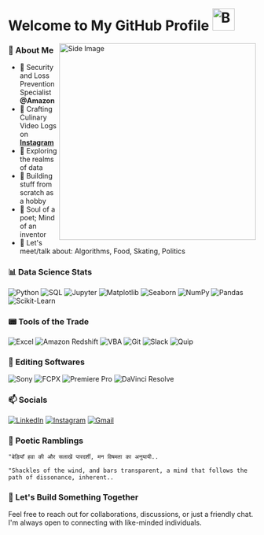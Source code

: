 # Welcome to My GitHub Profile <img src="https://raw.githubusercontent.com/Tarikul-Islam-Anik/Animated-Fluent-Emojis/master/Emojis/Smilies/Beaming%20Face%20with%20Smiling%20Eyes.png" alt="Beaming Face with Smiling Eyes" width="45" height="45" /> 
<img src="https://github.com/2githubankit/2githubankit/blob/main/Hey%2C%20I'm%20ankit.gif" alt="Side Image" align="right" width="400"> 

### 📒 About Me
- 🔎 Security and Loss Prevention Specialist **@Amazon**
- 🍅 Crafting Culinary Video Logs on **[Instagram](https://www.instagram.com/ankitbasetia)**
- 🧭 Exploring the realms of data
- 📐 Building stuff from scratch as a hobby
- 🌱 Soul of a poet; Mind of an inventor
- 🤝 Let's meet/talk about: Algorithms, Food, Skating, Politics

### 📊 Data Science Stats

![Python](https://img.shields.io/badge/-Python-000?&logo=Python)
![SQL](https://img.shields.io/badge/-SQL-000?&logo=MySQL)
![Jupyter](https://img.shields.io/badge/-Jupyter-000?&logo=jupyter)
![Matplotlib](https://img.shields.io/badge/-Matplotlib-000?&logo=matplotlib)
![Seaborn](https://img.shields.io/badge/-Seaborn-000?&logo=seaborn)
![NumPy](https://img.shields.io/badge/-NumPy-000?&logo=numpy)
![Pandas](https://img.shields.io/badge/-Pandas-000?&logo=pandas)
![Scikit-Learn](https://img.shields.io/badge/-Scikit%20Learn-000?&logo=scikit-learn)

### 📟 Tools of the Trade

![Excel](https://img.shields.io/badge/-Excel-000?&logo=microsoft-excel)
![Amazon Redshift](https://img.shields.io/badge/-Amazon%20Redshift-000?&logo=amazon-redshift)
![VBA](https://img.shields.io/badge/-VBA-000?&logo=microsoft)
![Git](https://img.shields.io/badge/-Git-000?logo=git)
![Slack](https://img.shields.io/badge/-Slack-000?&logo=slack)
![Quip](https://img.shields.io/badge/-Quip-000?&logo=quip)

### 🎥 Editing Softwares

![Sony](https://img.shields.io/badge/-Sony%20a6300-000?&logo=sony)
![FCPX](https://img.shields.io/badge/-Final%20Cut%20Pro%20X-000?&logo=apple)
![Premiere Pro](https://img.shields.io/badge/-Premiere%20Pro-000?&logo=adobe-premiere-pro)
![DaVinci Resolve](https://img.shields.io/badge/-DaVinci%20Resolve-000?&logo=da-vinci)

### 📫 Socials

[![LinkedIn](https://img.shields.io/badge/-LinkedIn-000?&logo=linkedin)](https://www.linkedin.com/in/ankit-basetia-814362244)
[![Instagram](https://img.shields.io/badge/-Instagram-000?&logo=instagram)](https://www.instagram.com/ankitbasetia)
[![Gmail](https://img.shields.io/badge/-Gmail-000?&logo=gmail)](mailto:2mailankit@gmail.com)

### 🌟 Poetic Ramblings

```
"बेड़ियाँ हवा की और सलाखें पारदर्शी, मन विषमता का अनुयायी..

"Shackles of the wind, and bars transparent, a mind that follows the path of dissonance, inherent..
```

### 🚀 Let's Build Something Together
Feel free to reach out for collaborations, discussions, or just a friendly chat. I'm always open to connecting with like-minded individuals.


<!---
2githubankit/2githubankit is a ✨ special ✨ repository because its `README.md` (this file) appears on your GitHub profile.
You can click the Preview link to take a look at your changes.
--->
